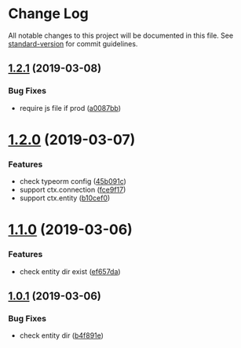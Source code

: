 # Change Log

All notable changes to this project will be documented in this file. See [standard-version](https://github.com/conventional-changelog/standard-version) for commit guidelines.

## [1.2.1](http://github.com/forsigner/forsigner/egg-typeorm/compare/v1.2.0...v1.2.1) (2019-03-08)


### Bug Fixes

* require js file if prod ([a0087bb](http://github.com/forsigner/forsigner/egg-typeorm/commit/a0087bb))



# [1.2.0](http://github.com/forsigner/forsigner/egg-typeorm/compare/v1.1.0...v1.2.0) (2019-03-07)


### Features

* check typeorm config ([45b091c](http://github.com/forsigner/forsigner/egg-typeorm/commit/45b091c))
* support ctx.connection ([fce9f17](http://github.com/forsigner/forsigner/egg-typeorm/commit/fce9f17))
* support ctx.entity ([b10cef0](http://github.com/forsigner/forsigner/egg-typeorm/commit/b10cef0))



# [1.1.0](http://github.com/forsigner/forsigner/egg-typeorm/compare/v1.0.1...v1.1.0) (2019-03-06)


### Features

* check entity dir exist ([ef657da](http://github.com/forsigner/forsigner/egg-typeorm/commit/ef657da))



## [1.0.1](http://github.com/forsigner/forsigner/egg-typeorm/compare/v1.0.0...v1.0.1) (2019-03-06)


### Bug Fixes

* check entity dir ([b4f891e](http://github.com/forsigner/forsigner/egg-typeorm/commit/b4f891e))
